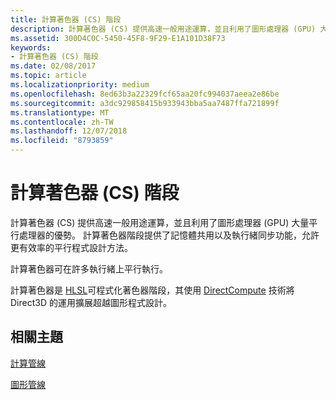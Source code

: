 ```yaml
---
title: 計算著色器 (CS) 階段
description: 計算著色器 (CS) 提供高速一般用途運算，並且利用了圖形處理器 (GPU) 大量平行處理器的優勢。
ms.assetid: 300D4C0C-5450-45F8-9F29-E1A101D38F73
keywords:
- 計算著色器 (CS) 階段
ms.date: 02/08/2017
ms.topic: article
ms.localizationpriority: medium
ms.openlocfilehash: 8ed63b3a22329fcf65aa20fc994037aeea2e86be
ms.sourcegitcommit: a3dc929858415b933943bba5aa7487ffa721899f
ms.translationtype: MT
ms.contentlocale: zh-TW
ms.lasthandoff: 12/07/2018
ms.locfileid: "8793859"
---
```

# <a name="compute-shader-cs-stage"></a>計算著色器 (CS) 階段


計算著色器 (CS) 提供高速一般用途運算，並且利用了圖形處理器 (GPU) 大量平行處理器的優勢。 計算著色器階段提供了記憶體共用以及執行緒同步功能，允許更有效率的平行程式設計方法。

計算著色器可在許多執行緒上平行執行。

計算著色器是 [HLSL](https://msdn.microsoft.com/library/windows/desktop/bb509561)可程式化著色器階段，其使用 [DirectCompute](http://go.microsoft.com/fwlink/p/?linkid=209544) 技術將 Direct3D 的運用擴展超越圖形程式設計。

## <a name="span-idrelated-topicsspanrelated-topics"></a><span id="related-topics"></span>相關主題


[計算管線](compute-pipeline.md)

[圖形管線](graphics-pipeline.md)

 

 




